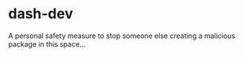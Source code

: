 # dash-dev
A personal safety measure to stop someone else creating a malicious package in this space...
